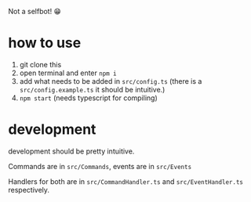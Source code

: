 Not a selfbot! 😁

# how to use

1. git clone this
1. open terminal and enter `npm i`
1. add what needs to be added in `src/config.ts` (there is a `src/config.example.ts` it should be intuitive.)
1. `npm start` (needs typescript for compiling)

# development

development should be pretty intuitive.

Commands are in `src/Commands`, events are in `src/Events`

Handlers for both are in `src/CommandHandler.ts` and `src/EventHandler.ts` respectively.
